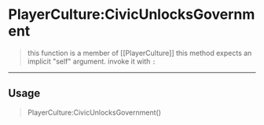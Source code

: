 # PlayerCulture:CivicUnlocksGovernment
> this function is a member of [[PlayerCulture]]
> this method expects an implicit "self" argument. invoke it with `:`
-----
## Usage
> PlayerCulture:CivicUnlocksGovernment()
